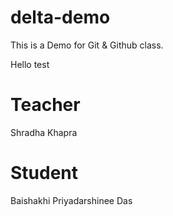 # delta-demo
This is a Demo for Git &amp; Github class.

Hello test
# Teacher
Shradha Khapra

# Student
Baishakhi Priyadarshinee Das